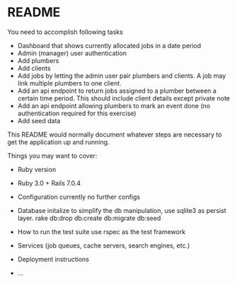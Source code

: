 # README

You need to accomplish following tasks
- Dashboard that shows currently allocated jobs in a date period
- Admin (manager) user authentication
- Add plumbers
- Add clients
- Add jobs by letting the admin user pair plumbers and clients. A job may link multiple plumbers to one client.
- Add an api endpoint to return jobs assigned to a plumber between a certain time period. This should include client details except private note
- Add an api endpoint allowing plumbers to mark an event done (no authentication required for this exercise)
- Add seed data

This README would normally document whatever steps are necessary to get the
application up and running.

Things you may want to cover:

* Ruby version
* Ruby 3.0 + Rails 7.0.4

* Configuration
currently no further configs

* Database initalize
to simplify the db manipulation, use sqlite3 as persist layer.
rake db:drop db:create db:migrate db:seed

* How to run the test suite
use rspec as the test framework

* Services (job queues, cache servers, search engines, etc.)

* Deployment instructions

* ...
